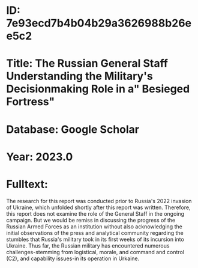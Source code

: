 # ID: 7e93ecd7b4b04b29a3626988b26ee5c2
# Title: The Russian General Staff Understanding the Military's Decisionmaking Role in a" Besieged Fortress"
# Database: Google Scholar
# Year: 2023.0
# Fulltext:
The research for this report was conducted prior to Russia's 2022 invasion of Ukraine, which unfolded shortly after this report was written.
Therefore, this report does not examine the role of the General Staff in the ongoing campaign.
But we would be remiss in discussing the progress of the Russian Armed Forces as an institution without also acknowledging the initial observations of the press and analytical community regarding the stumbles that Russia's military took in its first weeks of its incursion into Ukraine.
Thus far, the Russian military has encountered numerous challenges-stemming from logistical, morale, and command and control (C2), and capability issues-in its operation in Urkaine.